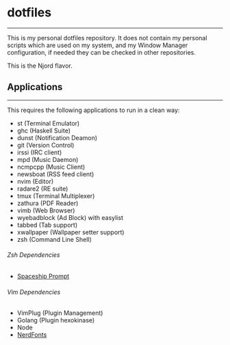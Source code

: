 # dotfiles
--------
This is my personal dotfiles repository. It does not contain my personal
scripts which are used on my system, and my Window Manager
configuration, if needed they can be checked in other repositories.

This is the Njord flavor.

## Applications
---------------
This requires the following applications to run in a clean way:
- st (Terminal Emulator)
- ghc (Haskell Suite)
- dunst (Notification Deamon)
- git (Version Control)
- irssi (IRC client)
- mpd (Music Daemon)
- ncmpcpp (Music Client)
- newsboat (RSS feed client)
- nvim (Editor)
- radare2 (RE suite)
- tmux (Terminal Multiplexer)
- zathura (PDF Reader)
- vimb (Web Browser)
- wyebadblock (Ad Block) with easylist
- tabbed (Tab support)
- xwallpaper (Wallpaper setter support)
- zsh (Command Line Shell)

###### Zsh Dependencies
- [Spaceship Prompt](https://github.com/spaceship-prompt/spaceship-prompt)

###### Vim Dependencies
- VimPlug (Plugin Management)
- Golang (Plugin hexokinase)
- Node
- [NerdFonts](https://github.com/ryanoasis/nerd-fonts)
